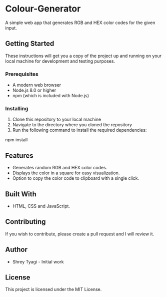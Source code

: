 Colour-Generator
================

A simple web app that generates RGB and HEX color codes for the given input.

Getting Started
---------------

These instructions will get you a copy of the project up and running on your local machine for development and testing purposes.

### Prerequisites

-   A modern web browser
-   Node.js 8.0 or higher
-   npm (which is included with Node.js)

### Installing

1. Clone this repository to your local machine
2. Navigate to the directory where you cloned the repository
3. Run the following command to install the required dependencies:

npm install 


Features
--------

-   Generates random RGB and HEX color codes.
-   Displays the color in a square for easy visualization.
-   Option to copy the color code to clipboard with a single click.

Built With
----------

-   HTML, CSS and JavaScript.

Contributing
------------

If you wish to contribute, please create a pull request and I will review it.

Author
------

-   Shrey Tyagi - Initial work

License
-------

This project is licensed under the MIT License.
